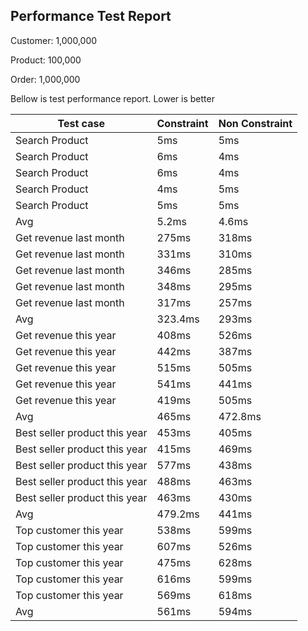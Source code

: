 ## Performance Test Report

Customer: 1,000,000

Product: 100,000

Order: 1,000,000

Bellow is test performance report. Lower is better

|Test case|Constraint|Non Constraint|
|--|--|--|
|Search Product|5ms|5ms|
|Search Product|6ms|4ms|
|Search Product|6ms|4ms|
|Search Product|4ms|5ms|
|Search Product|5ms|5ms|
|Avg|5.2ms|4.6ms|
|Get revenue last month|275ms|318ms|
|Get revenue last month|331ms|310ms|
|Get revenue last month|346ms|285ms|
|Get revenue last month|348ms|295ms|
|Get revenue last month|317ms|257ms|
|Avg|323.4ms|293ms|
|Get revenue this year|408ms|526ms|
|Get revenue this year|442ms|387ms|
|Get revenue this year|515ms|505ms|
|Get revenue this year|541ms|441ms|
|Get revenue this year|419ms|505ms|
|Avg|465ms|472.8ms|
|Best seller product this year|453ms|405ms|
|Best seller product this year|415ms|469ms|
|Best seller product this year|577ms|438ms|
|Best seller product this year|488ms|463ms|
|Best seller product this year|463ms|430ms|
|Avg|479.2ms|441ms|
|Top customer this year|538ms|599ms|
|Top customer this year|607ms|526ms|
|Top customer this year|475ms|628ms|
|Top customer this year|616ms|599ms|
|Top customer this year|569ms|618ms|
|Avg|561ms|594ms|

